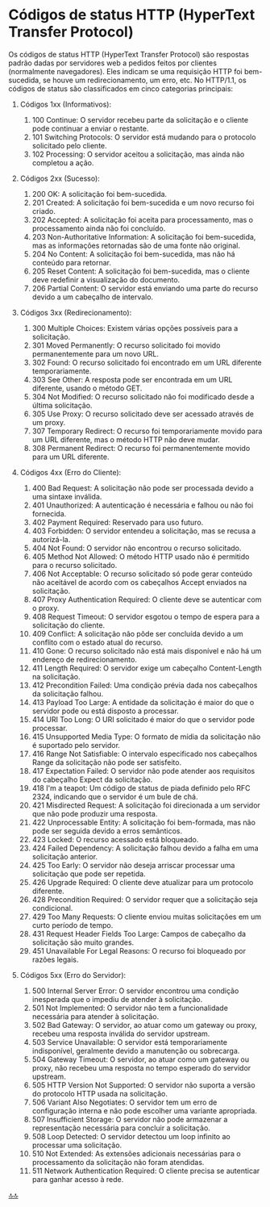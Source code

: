 <div class="header" id="myHeader">
  <div class="navbar" w3-include-html="/menu.inc"> </div>
</div>
<div class="title"><script> document.write(document.title);</script></div>  
<main>
<!-- markdownlint-disable-next-line -->
<span id="topo"><span>

# Códigos de status HTTP (HyperText Transfer Protocol)

Os códigos de status HTTP (HyperText Transfer Protocol) são respostas padrão dadas por servidores web a pedidos feitos por clientes (normalmente navegadores). Eles indicam se uma requisição HTTP foi bem-sucedida, se houve um redirecionamento, um erro, etc. No HTTP/1.1, os códigos de status são classificados em cinco categorias principais:

1. Códigos 1xx (Informativos):
   1. 100 Continue: O servidor recebeu parte da solicitação e o cliente pode continuar a enviar o restante.
   2. 101 Switching Protocols: O servidor está mudando para o protocolo solicitado pelo cliente.
   3. 102 Processing: O servidor aceitou a solicitação, mas ainda não completou a ação.

2. Códigos 2xx (Sucesso):
   1. 200 OK: A solicitação foi bem-sucedida.
   2. 201 Created: A solicitação foi bem-sucedida e um novo recurso foi criado.
   3. 202 Accepted: A solicitação foi aceita para processamento, mas o processamento ainda não foi concluído.
   4. 203 Non-Authoritative Information: A solicitação foi bem-sucedida, mas as informações retornadas são de uma fonte não original.
   5. 204 No Content: A solicitação foi bem-sucedida, mas não há conteúdo para retornar.
   6. 205 Reset Content: A solicitação foi bem-sucedida, mas o cliente deve redefinir a visualização do documento.
   7. 206 Partial Content: O servidor está enviando uma parte do recurso devido a um cabeçalho de intervalo.
3. Códigos 3xx (Redirecionamento):
   1. 300 Multiple Choices: Existem várias opções possíveis para a solicitação.
   2. 301 Moved Permanently: O recurso solicitado foi movido permanentemente para um novo URL.
   3. 302 Found: O recurso solicitado foi encontrado em um URL diferente temporariamente.
   4. 303 See Other: A resposta pode ser encontrada em um URL diferente, usando o método GET.
   5. 304 Not Modified: O recurso solicitado não foi modificado desde a última solicitação.
   6. 305 Use Proxy: O recurso solicitado deve ser acessado através de um proxy.
   7. 307 Temporary Redirect: O recurso foi temporariamente movido para um URL diferente, mas o método HTTP não deve mudar.
   8. 308 Permanent Redirect: O recurso foi permanentemente movido para um URL diferente.

4. Códigos 4xx (Erro do Cliente):
   1. 400 Bad Request: A solicitação não pode ser processada devido a uma sintaxe inválida.
   2. 401 Unauthorized: A autenticação é necessária e falhou ou não foi fornecida.
   3. 402 Payment Required: Reservado para uso futuro.
   4. 403 Forbidden: O servidor entendeu a solicitação, mas se recusa a autorizá-la.
   5. 404 Not Found: O servidor não encontrou o recurso solicitado.
   6. 405 Method Not Allowed: O método HTTP usado não é permitido para o recurso solicitado.
   7. 406 Not Acceptable: O recurso solicitado só pode gerar conteúdo não aceitável de acordo com os cabeçalhos Accept enviados na solicitação.
   8. 407 Proxy Authentication Required: O cliente deve se autenticar com o proxy.
   9. 408 Request Timeout: O servidor esgotou o tempo de espera para a solicitação do cliente.
   10. 409 Conflict: A solicitação não pôde ser concluída devido a um conflito com o estado atual do recurso.
   11. 410 Gone: O recurso solicitado não está mais disponível e não há um endereço de redirecionamento.
   12. 411 Length Required: O servidor exige um cabeçalho Content-Length na solicitação.
   13. 412 Precondition Failed: Uma condição prévia dada nos cabeçalhos da solicitação falhou.
   14. 413 Payload Too Large: A entidade da solicitação é maior do que o servidor pode ou está disposto a processar.
   15. 414 URI Too Long: O URI solicitado é maior do que o servidor pode processar.
   16. 415 Unsupported Media Type: O formato de mídia da solicitação não é suportado pelo servidor.
   17. 416 Range Not Satisfiable: O intervalo especificado nos cabeçalhos Range da solicitação não pode ser satisfeito.
   18. 417 Expectation Failed: O servidor não pode atender aos requisitos do cabeçalho Expect da solicitação.
   19. 418 I'm a teapot: Um código de status de piada definido pelo RFC 2324, indicando que o servidor é um bule de chá.
   20. 421 Misdirected Request: A solicitação foi direcionada a um servidor que não pode produzir uma resposta.
   21. 422 Unprocessable Entity: A solicitação foi bem-formada, mas não pode ser seguida devido a erros semânticos.
   22. 423 Locked: O recurso acessado está bloqueado.
   23. 424 Failed Dependency: A solicitação falhou devido a falha em uma solicitação anterior.
   24. 425 Too Early: O servidor não deseja arriscar processar uma solicitação que pode ser repetida.
   25. 426 Upgrade Required: O cliente deve atualizar para um protocolo diferente.
   26. 428 Precondition Required: O servidor requer que a solicitação seja condicional.
   27. 429 Too Many Requests: O cliente enviou muitas solicitações em um curto período de tempo.
   28. 431 Request Header Fields Too Large: Campos de cabeçalho da solicitação são muito grandes.
   29. 451 Unavailable For Legal Reasons: O recurso foi bloqueado por razões legais.

5. Códigos 5xx (Erro do Servidor):
   1. 500 Internal Server Error: O servidor encontrou uma condição inesperada que o impediu de atender à solicitação.
   2. 501 Not Implemented: O servidor não tem a funcionalidade necessária para atender à solicitação.
   3. 502 Bad Gateway: O servidor, ao atuar como um gateway ou proxy, recebeu uma resposta inválida do servidor upstream.
   4. 503 Service Unavailable: O servidor está temporariamente indisponível, geralmente devido a manutenção ou sobrecarga.
   5. 504 Gateway Timeout: O servidor, ao atuar como um gateway ou proxy, não recebeu uma resposta no tempo esperado do servidor upstream.
   6. 505 HTTP Version Not Supported: O servidor não suporta a versão do protocolo HTTP usada na solicitação.
   7. 506 Variant Also Negotiates: O servidor tem um erro de configuração interna e não pode escolher uma variante apropriada.
   8. 507 Insufficient Storage: O servidor não pode armazenar a representação necessária para concluir a solicitação.
   9. 508 Loop Detected: O servidor detectou um loop infinito ao processar uma solicitação.
   10. 510 Not Extended: As extensões adicionais necessárias para o processamento da solicitação não foram atendidas.
   11. 511 Network Authentication Required: O cliente precisa se autenticar para ganhar acesso à rede.

<!-- markdownlint-disable-next-line -->
</main>

[🔝🔝](#topo "Retorna ao topo")

